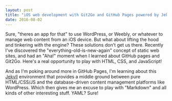 ```yaml
---
layout: post
title: "iOS web development with Git2Go and GitHub Pages powered by Jekyll"
date: 2016-08-02
---
```


Sure, "theres an app for that" to use WordPress, or Weebly, or whatever to manage web content from an iOS device. But what about lifting the hood and tinkering with the engine? These solutions don't get us there. Recently I've discovered the "everything-old-is-new-again" concept of static web sites, and had an "Aha!" moment when I learned about GitHub pages and Git2Go. Here's a real opportunity to play with HTML, CSS, and JavaScript!

And as I'm poking around more in GitHub Pages, I'm learning about this [Jekyll](http://jekyllrb.com) environment that provides a middle ground between pure HTML/CSS/JS and the database-driven content management platforms like WordPress. Which then gives me an excuse to play with "Markdown" and all kinds of other interesting stuff. YAML? Sure!